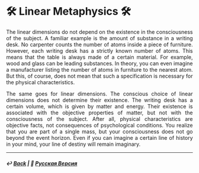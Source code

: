 # 🛠️ Linear Metaphysics 🛠️

<p align="justify">The linear dimensions do not depend on the existence in the consciousness of the subject. A familiar example is the amount of substance in a writing desk. No carpenter counts the number of atoms inside a piece of furniture. However, each writing desk has a strictly known number of atoms. This means that the table is always made of a certain material. For example, wood and glass can be leading substances. In theory, you can even imagine a manufacturer listing the number of atoms in furniture to the nearest atom. But this, of course, does not mean that such a specification is necessary for the physical characteristics.</p>

<p align="justify">The same goes for linear dimensions. The conscious choice of linear dimensions does not determine their existence. The writing desk has a certain volume, which is given by matter and energy. Their existence is associated with the objective properties of matter, but not with the consciousness of the subject. After all, physical characteristics are objective facts, not consequences of psychological conditions. You realize that you are part of a single mass, but your consciousness does not go beyond the event horizon. Even if you can imagine a certain line of history in your mind, your line of destiny will remain imaginary.</p>

***

##### ↩️ [Back](index.md) | 🌻 [Русская Версия](linearity-2.md) 

